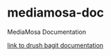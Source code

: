 mediamosa-doc
=============

MediaMosa Documentation

[link to drush bagit documentation](drush-bagit.md)
